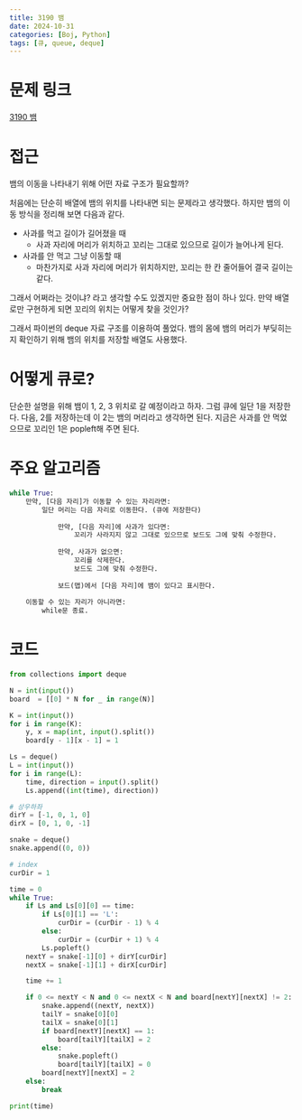 ```yaml
---
title: 3190 뱀
date: 2024-10-31
categories: [Boj, Python]
tags: [큐, queue, deque]
---
```

# 문제 링크
[3190 뱀](https://www.acmicpc.net/problem/3190)

# 접근

뱀의 이동을 나타내기 위해 어떤 자료 구조가 필요할까?

처음에는 단순히 배열에 뱀의 위치를 나타내면 되는 문제라고 생각했다. 하지만 뱀의 이동 방식을 정리해 보면 다음과 같다.

- 사과를 먹고 길이가 길어졌을 때
    - 사과 자리에 머리가 위치하고 꼬리는 그대로 있으므로 길이가 늘어나게 된다.
- 사과를 안 먹고 그냥 이동할 때
    - 마찬가지로 사과 자리에 머리가 위치하지만, 꼬리는 한 칸 줄어들어 결국 길이는 같다.

그래서 어쩌라는 것이냐? 라고 생각할 수도 있겠지만 중요한 점이 하나 있다. 만약 배열로만 구현하게 되면 꼬리의 위치는 어떻게 찾을 것인가?

그래서 파이썬의 deque 자료 구조를 이용하여 풀었다. 뱀의 몸에 뱀의 머리가 부딪히는지 확인하기 위해 뱀의 위치를 저장할 배열도 사용했다.

# 어떻게 큐로?

단순한 설명을 위해 뱀이 1, 2, 3 위치로 갈 예정이라고 하자. 그럼 큐에 일단 1을 저장한다. 다음, 2를 저장하는데 이 2는 뱀의 머리라고 생각하면 된다. 지금은 사과를 안 먹었으므로 꼬리인 1은 popleft해 주면 된다. 

# 주요 알고리즘

```python
while True:
	만약, [다음 자리]가 이동할 수 있는 자리라면:
		일단 머리는 다음 자리로 이동한다. (큐에 저장한다)
		
			만약, [다음 자리]에 사과가 있다면:
				꼬리가 사라지지 않고 그대로 있으므로 보드도 그에 맞춰 수정한다. 
				
			만약, 사과가 없으면:
				꼬리를 삭제한다.
				보드도 그에 맞춰 수정한다.
				
			보드(맵)에서 [다음 자리]에 뱀이 있다고 표시한다.
	
	이동할 수 있는 자리가 아니라면:
		while문 종료.
```

# 코드

```python
from collections import deque

N = int(input())
board  = [[0] * N for _ in range(N)]

K = int(input())
for i in range(K):
    y, x = map(int, input().split())
    board[y - 1][x - 1] = 1

Ls = deque()
L = int(input())
for i in range(L):
    time, direction = input().split()
    Ls.append((int(time), direction))

# 상우하좌
dirY = [-1, 0, 1, 0]
dirX = [0, 1, 0, -1]

snake = deque()
snake.append((0, 0))

# index
curDir = 1

time = 0
while True:
    if Ls and Ls[0][0] == time:
        if Ls[0][1] == 'L':
            curDir = (curDir - 1) % 4
        else:
            curDir = (curDir + 1) % 4
        Ls.popleft()
    nextY = snake[-1][0] + dirY[curDir]
    nextX = snake[-1][1] + dirX[curDir]

    time += 1

    if 0 <= nextY < N and 0 <= nextX < N and board[nextY][nextX] != 2:
        snake.append((nextY, nextX))
        tailY = snake[0][0]
        tailX = snake[0][1]
        if board[nextY][nextX] == 1:
            board[tailY][tailX] = 2
        else:
            snake.popleft()
            board[tailY][tailX] = 0
        board[nextY][nextX] = 2
    else:
        break

print(time)
```